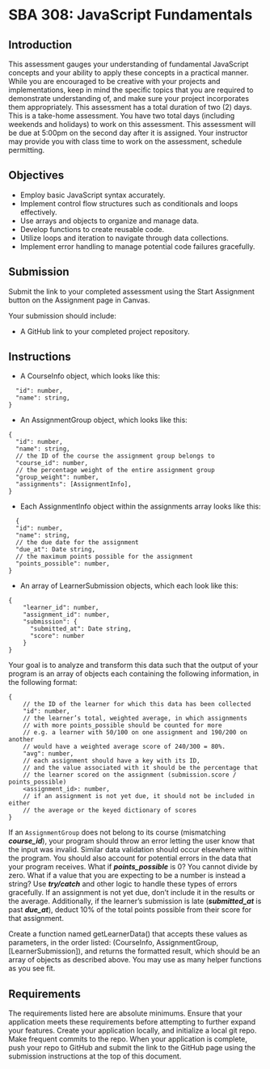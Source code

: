 # SBA 308: JavaScript Fundamentals

## Introduction

This assessment gauges your understanding of fundamental JavaScript concepts and your ability to apply these concepts in a practical manner. While you are encouraged to be creative with your projects and implementations, keep in mind the specific topics that you are required to demonstrate understanding of, and make sure your project incorporates them appropriately.
This assessment has a total duration of two (2) days. This is a take-home assessment.
You have two total days (including weekends and holidays) to work on this assessment. This assessment will be due at 5:00pm on the second day after it is assigned. Your instructor may provide you with class time to work on the assessment, schedule permitting.

## Objectives
- Employ basic JavaScript syntax accurately.
- Implement control flow structures such as conditionals and loops effectively.
- Use arrays and objects to organize and manage data.
- Develop functions to create reusable code.
- Utilize loops and iteration to navigate through data collections.
- Implement error handling to manage potential code failures gracefully.

## Submission
Submit the link to your completed assessment using the Start Assignment button on the Assignment page in Canvas. 

Your submission should include:
- A GitHub link to your completed project repository.

## Instructions
- A CourseInfo object, which looks like this:
```{
  "id": number,
  "name": string,
}
```
- An AssignmentGroup object, which looks like this:
```
{
  "id": number,
  "name": string,
  // the ID of the course the assignment group belongs to
  "course_id": number,
  // the percentage weight of the entire assignment group
  "group_weight": number,
  "assignments": [AssignmentInfo],
}
```
- Each AssignmentInfo object within the assignments array looks like this:
```
  {
  "id": number,
  "name": string,
  // the due date for the assignment
  "due_at": Date string,
  // the maximum points possible for the assignment
  "points_possible": number,
}
```
- An array of LearnerSubmission objects, which each look like this:

```
{
    "learner_id": number,
    "assignment_id": number,
    "submission": {
      "submitted_at": Date string,
      "score": number
    }
}
```
Your goal is to analyze and transform this data such that the output of your program is an array of objects each containing the following information, in the following format:
```
{
    // the ID of the learner for which this data has been collected
    "id": number,
    // the learner’s total, weighted average, in which assignments
    // with more points_possible should be counted for more
    // e.g. a learner with 50/100 on one assignment and 190/200 on another
    // would have a weighted average score of 240/300 = 80%.
    "avg": number,
    // each assignment should have a key with its ID,
    // and the value associated with it should be the percentage that
    // the learner scored on the assignment (submission.score / points_possible)
    <assignment_id>: number,
    // if an assignment is not yet due, it should not be included in either
    // the average or the keyed dictionary of scores
}
```

If an ```AssignmentGroup``` does not belong to its course (mismatching ***course_id***), your program should throw an error letting the user know that the input was invalid.
Similar data validation should occur elsewhere within the program.
You should also account for potential errors in the data that your program receives.
What if ***points_possible*** is 0? You cannot divide by zero.
What if a value that you are expecting to be a number is instead a string? 
Use ***try/catch*** and other logic to handle these types of errors gracefully.
If an assignment is not yet due, don’t include it in the results or the average.
Additionally, if the learner’s submission is late (***submitted_at*** is past ***due_at***), deduct 10% of the total points possible from their score for that assignment.

Create a function named getLearnerData() that accepts these values as parameters, in the order listed: (CourseInfo, AssignmentGroup, [LearnerSubmission]), and returns the formatted result, which should be an array of objects as described above.
You may use as many helper functions as you see fit.

## Requirements
The requirements listed here are absolute minimums. Ensure that your application meets these requirements before attempting to further expand your features.
Create your application locally, and initialize a local git repo. Make frequent commits to the repo. When your application is complete, push your repo to GitHub and submit the link to the GitHub page using the submission instructions at the top of this document.
